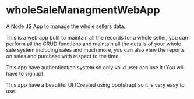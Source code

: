 # wholeSaleManagmentWebApp
A Node JS App to manage the whole sellers data.

This is a web app bulit to maintain all the records for a whole seller, you can perform all the CRUD functions and maintain all the details of your whole sale system including
sales and much more, you can also view the reports on sales and purchase with respect to the time.

This app have authentication system so only valid user can use it (You will have to signup).

This app have a beautiful UI (Created using bootstrap) so it is very easy to use.
